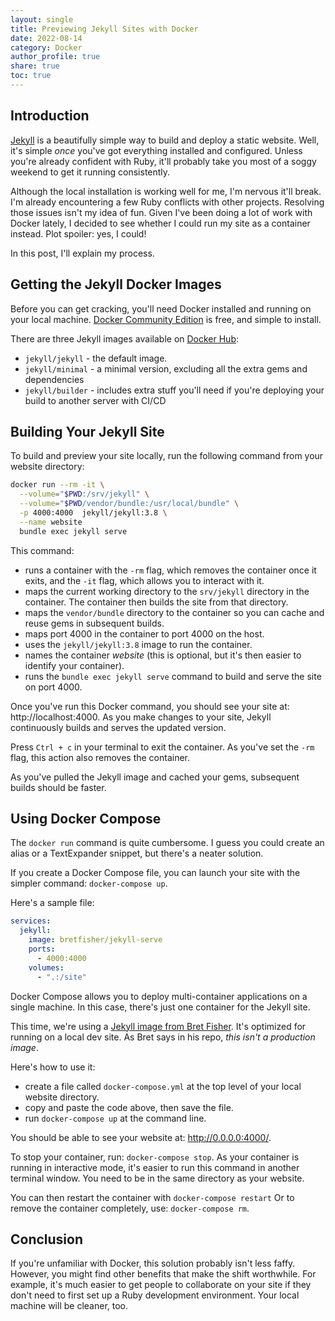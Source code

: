 ```yaml
---
layout: single
title: Previewing Jekyll Sites with Docker
date: 2022-08-14
category: Docker
author_profile: true
share: true
toc: true
---
```


## Introduction

[Jekyll](https://jekyllrb.com/) is a beautifully simple way to build and deploy a static website. Well, it's simple *once* you've got everything installed and configured. Unless you're already confident with Ruby, it'll probably take you most of a soggy weekend to get it running consistently.

Although the local installation is working well for me, I'm nervous it'll break. I'm already encountering a few Ruby conflicts with other projects. Resolving those issues isn't my idea of fun. Given I've been doing a lot of work with Docker lately, I decided to see whether I could run my site as a container instead. Plot spoiler: yes, I could!

In this post, I'll explain my process.

## Getting the Jekyll Docker Images

Before you can get cracking, you'll need Docker installed and running on your local machine. [Docker Community Edition](https://docs.docker.com/get-docker/) is free, and simple to install. 

There are three Jekyll images available on [Docker Hub](https://hub.docker.com/u/jekyll):

- `jekyll/jekyll` - the default image.
- `jekyll/minimal` - a minimal version, excluding all the extra gems and dependencies
- `jekyll/builder` - includes extra stuff you'll need if you're deploying your build to another server with CI/CD

## Building Your Jekyll Site

To build and preview your site locally, run the following command from your website directory:

``` bash
docker run --rm -it \
  --volume="$PWD:/srv/jekyll" \
  --volume="$PWD/vendor/bundle:/usr/local/bundle" \
  -p 4000:4000  jekyll/jekyll:3.8 \
  --name website
  bundle exec jekyll serve
```

This command:

- runs a container with the `-rm` flag, which removes the container once it exits, and the `-it` flag, which allows you to interact with it.
- maps the current working directory to the `srv/jekyll` directory in the container. The container then builds the site from that directory.
- maps the `vendor/bundle` directory to the container so you can cache and reuse gems in subsequent builds.
- maps port 4000 in the container to port 4000 on the host.
- uses the `jekyll/jekyll:3.8` image to run the container.
- names the container *website* (this is optional, but it's then easier to identify your container).
- runs the `bundle exec jekyll serve` command to build and serve the site on port 4000.

Once you've run this Docker command, you should see your site at: http://localhost:4000. As you make changes to your site, Jekyll continuously builds and serves the updated version.

Press `Ctrl + c` in your terminal to exit the container. As you've set the `-rm` flag, this action also removes the container.

As you've pulled the Jekyll image and cached your gems, subsequent builds should be faster.

## Using Docker Compose

The `docker run` command is quite cumbersome. I guess you could create an alias or a TextExpander snippet, but there's a neater solution.

If you create a Docker Compose file, you can launch your site with the simpler command: `docker-compose up`.

Here's a sample file:

``` yaml
services:
  jekyll:
    image: bretfisher/jekyll-serve
    ports:
      - 4000:4000
    volumes:
      - ".:/site"
```

Docker Compose allows you to deploy multi-container applications on a single machine. In this case, there's just one container for the Jekyll site.

This time, we're using a [Jekyll image from Bret Fisher](https://github.com/BretFisher/jekyll-serve). It's optimized for running on a local dev site. As Bret says in his repo, *this isn't a production image*.

Here's how to use it:

- create a file called `docker-compose.yml` at the top level of your local website directory.
- copy and paste the code above, then save the file.
- run `docker-compose up` at the command line.

You should be able to see your website at: http://0.0.0.0:4000/.

To stop your container, run: `docker-compose stop`. As your container is running in interactive mode, it's easier to run this command in another terminal window. You need to be in the same directory as your website.

You can then restart the container with `docker-compose restart` Or to remove the container completely, use: `docker-compose rm`.

## Conclusion

If you're unfamiliar with Docker, this solution probably isn't less faffy. However, you might find other benefits that make the shift worthwhile. For example, it's much easier to get people to collaborate on your site if they don't need to first set up a Ruby development environment. Your local machine will be cleaner, too.



